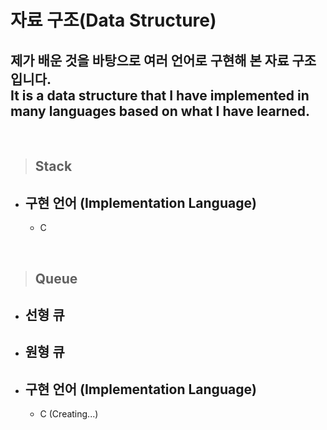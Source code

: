 자료 구조(Data Structure)
================
제가 배운 것을 바탕으로 여러 언어로 구현해 본 자료 구조입니다. <br>
It is a data structure that I have implemented in many languages based on what I have learned.
-----------------------------------------------------------------------

<br>

> ## Stack
* ## 구현 언어 (Implementation Language)
    * C

<br>

> ## Queue
* ## 선형 큐

* ## 원형 큐

* ## 구현 언어 (Implementation Language)
    * C (Creating...)